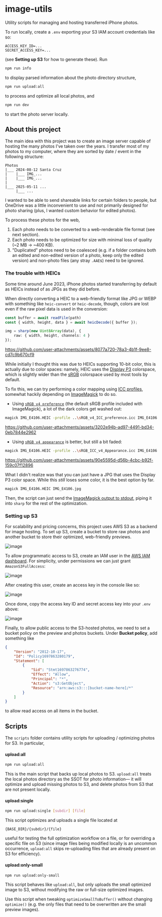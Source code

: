 # image-utils
 Utility scripts for managing and hosting transferred iPhone photos.

To run locally, create a `.env` exporting your S3 IAM account credentials like so:
```env
ACCESS_KEY_ID=...
SECRET_ACCESS_KEY=...
```
(see **Setting up S3** for how to generate these).
Run
```bash
npm run info
```
to display parsed information about the photo directory structure,
```bash
npm run upload:all
```
to process and optimize all local photos, and
```bash
npm run dev
```
to start the photo server locally.

## About this project
The main idea with this project was to create an image server capable of hosting the many photos I've taken over the
years. I transfer most of my photos to my computer, where they are sorted by date / event in the following structure:
```
Photos
|___ 2024-08-12 Santa Cruz
|    |___ IMG_...
|    |___ IMG_...
|
|___ 2025-05-11 ...
     |___ ...
```
I wanted to be able to send shareable links for certain folders to people, but OneDrive was a little inconvenient to use
and not primarily designed for photo sharing (plus, I wanted custom behavior for edited photos).

To process these photos for the web,

1. Each photo needs to be converted to a web-renderable file format (see next section).
2. Each photo needs to be optimized for size with minimal loss of quality (~2 MB → ~400 KB).
3. "Duplicated" photos need to be coalesced (e.g. if a folder contains both an edited and non-edited version of a photo,
keep only the edited version) and non-photo files (any stray `.AAE`s) need to be ignored.

### The trouble with HEICs
Some time around June 2023, iPhone photos started transferring by default as HEICs instead of as JPGs as they did before.

When directly converting a HEIC to a web-friendly format like JPG or WEBP with something like `heic-convert` or
`heic-decode`, though, colors are lost even if the raw pixel data is used in the conversion:

```ts
const buffer = await readFile(path)
const { width, height, data } = await heicDecode({ buffer });

img = sharp(new Uint8Array(data), {
    raw: { width, height, channels: 4 }
});
```

https://github.com/user-attachments/assets/8077a720-78a3-4b1f-9ee8-cd7c9b670cf9

While initially I thought this was due to HEICs supporting 10-bit color, this is actually due to color
spaces: namely, HEIC uses the [Display P3](https://en.wikipedia.org/wiki/DCI-P3) colorspace, which is slightly wider
than the [sRGB](https://en.wikipedia.org/wiki/SRGB) colorspace used by most tools by default.

To fix this, we can try performing a color mapping using [ICC profiles](https://en.wikipedia.org/wiki/ICC_profile),
somewhat hackily depending on [ImageMagick](https://imagemagick.org/index.php) to do so.

- Using [`sRGB v4 preference`](https://www.color.org/srgbprofiles.xalter#v4pref) (the default sRGB profile included with
ImageMagick), a lot of the dark colors get washed out:

```bash
magick IMG_E4106.HEIC -profile ..\sRGB_v4_ICC_preference.icc IMG_E4106.jpg
```

https://github.com/user-attachments/assets/3202e94b-ad97-4491-bd34-0eb7844e2962

- Using [`sRGB v4 appearance`](https://www.color.org/profiles/srgb_appearance.xalter) is better, but still a bit faded:

```bash
magick IMG_E4106.HEIC -profile ..\sRGB_ICC_v4_Appearance.icc IMG_E4106.jpg
```

https://github.com/user-attachments/assets/90e5595d-d56b-4cbc-b92f-159c07f12896

What I didn't realize was that you can just have a JPG that uses the Display P3 color space. While this *still* loses
some color, it is the best option by far.

```bash
magick IMG_E4106.HEIC IMG_E4106.jpg
```

Then, the script can just send the [ImageMagick output to stdout](https://stackoverflow.com/questions/67269725/convert-image-from-one-format-to-another-sent-to-stdout),
piping it into `sharp` for the rest of the optimization.

### Setting up S3
For scalability and pricing concerns, this project uses AWS S3 as a backend for image hosting. To set up S3, create a
bucket to store raw photos and another bucket to store their optimized, web-friendly previews.

![image](https://github.com/user-attachments/assets/f4e0dd64-6aa2-492f-8610-31693f5ef61b)

To allow programmatic access to S3, create an IAM user in the [AWS IAM dashboard](https://us-east-1.console.aws.amazon.com/iam/home).
For simplicity, under permissions we can just grant `AmazonS3FullAccess`:

![image](https://github.com/user-attachments/assets/5b142b81-775d-4ffa-9a5d-083cdb9d191b)

After creating this user, create an access key in the console like so:

![image](https://github.com/user-attachments/assets/b880368f-4f63-49a3-8902-9d6720cd1d6d)

Once done, copy the access key ID and secret access key into your `.env` above:

![image](https://github.com/user-attachments/assets/fc7b2351-cd83-48d5-a249-793a999be75d)

Finally, to allow public access to the S3-hosted photos, we need to set a bucket policy on the preview and photos buckets.
Under **Bucket policy**, add something like
```json
{
    "Version": "2012-10-17",
    "Id": "Policy1697863280179",
    "Statement": [
        {
            "Sid": "Stmt1697863276774",
            "Effect": "Allow",
            "Principal": "*",
            "Action": "s3:GetObject",
            "Resource": "arn:aws:s3:::[bucket-name-here]/*"
        }
    ]
}
```
to allow read access on all items in the bucket.

## Scripts
The `scripts` folder contains utility scripts for uploading / optimizing photos for S3. In particular,

#### upload:all
```bash
npm run upload:all
```
This is the main script that backs up local photos to S3. `upload:all` treats the local photos directory as the SSOT for
photo information— it will optimize and upload missing photos to S3, and delete photos from S3 that are not present
locally.

#### upload:single
```bash
npm run upload:single [subdir] [file]
```
This script optimizes and uploads a single file located at
```
{BASE_DIR}/{subdir}/{file}
```
useful for testing the full optimization workflow on a file, or for overriding a specific file on S3 (since image files
being modified locally is an uncommon occurrence, `upload:all` skips re-uploading files that are already present on S3
for efficiency).

#### upload:only-small
```bash
npm run upload:only-small
```
This script behaves like `upload:all`, but only uploads the small optimized image to S3, without modifying the raw or
full-size optimized images.

Use this script when tweaking `optimizeSmallToBuffer()` without changing `optimize()` (e.g. the only files that need to
be overwritten are the small preview images).
